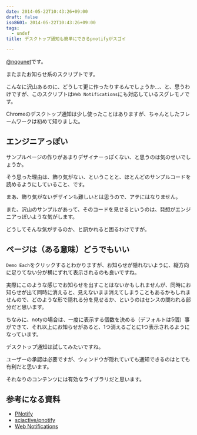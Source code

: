 ```yaml
---
date: 2014-05-22T10:43:26+09:00
draft: false
iso8601: 2014-05-22T10:43:26+09:00
tags:
  - undef
title: デスクトップ通知も簡単にできるpnotifyがスゴイ

---
```


[@nqounet](https://twitter.com/nqounet)です。

またまたお知らせ系のスクリプトです。

こんなに沢山あるのに、どうして更に作ったりするんでしょうか…、と、思うわけですが、このスクリプトは`Web Notifications`にも対応しているスグレモノです。

Chromeのデスクトップ通知は少し使ったことはありますが、ちゃんとしたフレームワークは初めて知りました。

## エンジニアっぽい

サンプルページの作りがあまりデザイナーっぽくない、と思うのは気のせいでしょうか。

そう思った理由は、飾り気がない、ということと、ほとんどのサンプルコードを読めるようにしていること、です。

まあ、飾り気がないデザインも難しいとは思うので、アテにはなりません。

また、沢山のサンプルがあって、そのコードを見せるというのは、発想がエンジニアっぽいような気がします。

どうしてそんな気がするのか、と訊かれると困るわけですが。

## ページは（ある意味）どうでもいい

`Demo Each`をクリックするとわかりますが、お知らせが隠れないように、縦方向に足りてない分が横にずれて表示されるのも良いですね。

実際にこのような感じでお知らせを出すことはないかもしれませんが、同時にお知らせが出て同時に消えると、見えないまま消えてしまうこともあるかもしれませんので、どのような形で隠れる分を見せるか、というのはセンスの問われる部分だと思います。

ちなみに、notyの場合は、一度に表示する個数を決める（デフォルトは5個）事ができて、それ以上にお知らせがあると、1つ消えるごとに1つ表示されるようになっています。

デスクトップ通知は試してみたいですね。

ユーザーの承認は必要ですが、ウィンドウが隠れていても通知できるのはとても有利だと思います。

それなりのコンテンツには有効なライブラリだと思います。

## 参考になる資料

- [PNotify](http://sciactive.com/pnotify/)
- [sciactive/pnotify](https://github.com/sciactive/pnotify)
- [Web Notifications](http://www.w3.org/TR/notifications/)
